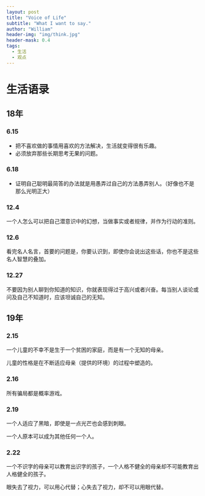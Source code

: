 ```yaml
---
layout: post
title: "Voice of Life"
subtitle: "What I want to say."
author: "William"
header-img: "img/think.jpg"
header-mask: 0.4
tags:
  - 生活
  - 观点
---
```




# 生活语录

## 18年

### 6.15

- 把不喜欢做的事情用喜欢的方法解决，生活就变得很有乐趣。
- 必须放弃那些长期思考无果的问题。

### 6.18

* 证明自己聪明最简答的办法就是用愚弄过自己的方法愚弄别人。（好像也不是那么光明正大）



### 12.4

一个人怎么可以把自己潜意识中的幻想，当做事实或者规律，并作为行动的准则。



### 12.6

看完名人名言，首要的问题是，你要认识到，即使你会说出这些话，你也不是这些名人智慧的叠加。



### 12.27

不要因为别人聊到你知道的知识，你就表现得过于高兴或者兴奋。每当别人谈论或问及自己不知道时，应该坦诚自己的无知。



## 19年

### 2.15

一个儿童的不幸不是生于一个贫困的家庭，而是有一个无知的母亲。



儿童的性格是在不断适应母亲（提供的环境）的过程中塑造的。



### 2.16

所有骗局都是概率游戏。



### 2.19

一个人适应了黑暗，即使是一点光芒也会感到刺眼。

一个人原本可以成为其他任何一个人。



### 2.22

一个不识字的母亲可以教育出识字的孩子，一个人格不健全的母亲却不可能教育出人格健全的孩子。



眼失去了视力，可以用心代替；心失去了视力，却不可以用眼代替。